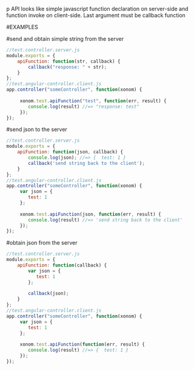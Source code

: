 p API looks like simple javascript function declaration on server-side 
and function invoke on client-side. Last argument must be callback function

#EXAMPLES

#send and obtain simple string from the server
```Javascript
//test.controller.server.js
module.exports = {
    apiFunction: function(str, callback) {
        callback("response: " + str);
    }
};
//test.angular-controller.client.js
app.controller("someController", function(xonom) {
     
     xonom.test.apiFunction("test", function(err, result) {
        console.log(result) //=> "response: test"
     });
});
```

#send json to the server
```Javascript
//test.controller.server.js
module.exports = {
    apiFunction: function(json, callback) {
        console.log(json); //=> {  test: 1 }
        callback('send string back to the client');
    }
};
//test.angular-controller.client.js
app.controller("someController", function(xonom) {
     var json = {
        test: 1
     };
     
     xonom.test.apiFunction(json, function(err, result) {
        console.log(result) //=> 'send string back to the client'
     });
});
```

#obtain json from the server
```Javascript
//test.controller.server.js
module.exports = {
    apiFunction: function(callback) {
        var json = {
           test: 1
        };
        
        callback(json);
    }
};
//test.angular-controller.client.js
app.controller("someController", function(xonom) {
     var json = {
        test: 1
     };
     
     xonom.test.apiFunction(function(err, result) {
        console.log(result) //=> {  test: 1 }
     });
});
```

